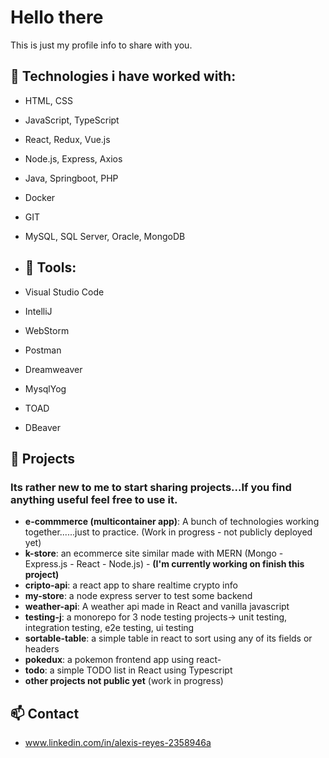 # Hello there

This is just my profile info to share with you.

## 🔧 Technologies i have worked with: 
- HTML, CSS
- JavaScript, TypeScript 
- React, Redux, Vue.js
- Node.js, Express, Axios
- Java, Springboot, PHP
- Docker
- GIT
- MySQL, SQL Server, Oracle, MongoDB

- ## 🔧 Tools:
- Visual Studio Code
- IntelliJ
- WebStorm
- Postman
- Dreamweaver
- MysqlYog
- TOAD
- DBeaver


## 🚀 Projects
### Its rather new to me to start sharing projects...If you find anything useful feel free to use it.
- **e-commmerce (multicontainer app)**: A bunch of technologies working together......just to practice. (Work in progress - not publicly deployed yet)
- **k-store**: an ecommerce site similar made with MERN (Mongo - Express.js - React - Node.js) - **(I'm currently working on finish this project)**
- **cripto-api**: a react app to share realtime crypto info
- **my-store**: a node express server to test some backend
- **weather-api**: A weather api made in React and vanilla javascript
- **testing-j**: a monorepo for 3 node testing projects-> unit testing, integration testing, e2e testing, ui testing
- **sortable-table**: a simple table in react to sort using any of its fields or headers
- **pokedux**: a pokemon frontend app using react- 
- **todo**: a simple TODO list in React using Typescript
- **other projects not public yet** (work in progress)



## 📫 Contact
- www.linkedin.com/in/alexis-reyes-2358946a

